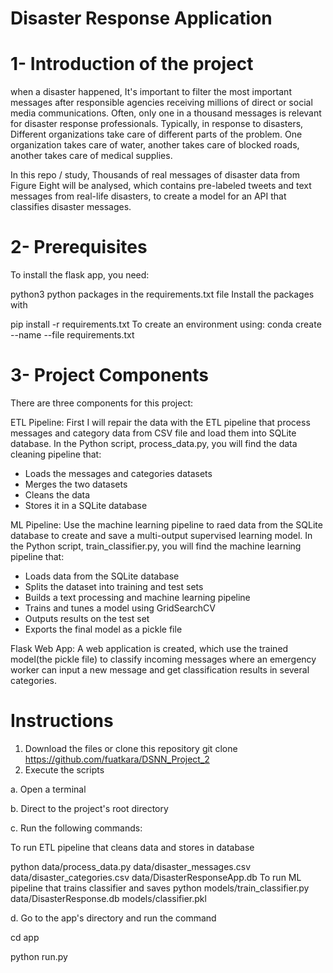 # Disaster Response Application
 

# 1- Introduction of the project
when a disaster happened, It's important to filter the most important messages after responsible agencies receiving millions of direct or social media communications. Often, only one in a thousand messages is relevant for disaster response professionals. Typically, in response to disasters, Different organizations take care of different parts of the problem. One organization takes care of water, another takes care of blocked roads, another takes care of medical supplies. 

In this repo / study, Thousands of real messages of disaster data from Figure Eight will be analysed, which contains pre-labeled tweets and text messages from real-life disasters, to create a model for an API that classifies disaster messages.

# 2- Prerequisites
To install the flask app, you need:

python3
python packages in the requirements.txt file
Install the packages with

pip install -r requirements.txt
To create an environment using: conda create --name --file requirements.txt

# 3- Project Components
There are three components for this project:

ETL Pipeline: First I will repair the data with the ETL pipeline that process messages and category data from CSV file and load them into SQLite database. In the Python script, process_data.py, you will find the data cleaning pipeline that:

* Loads the messages and categories datasets
* Merges the two datasets
* Cleans the data
* Stores it in a SQLite database

ML Pipeline: Use the machine learning pipeline to raed data from the SQLite database to create and save a multi-output supervised learning model. In the Python script, train_classifier.py, you will find the machine learning pipeline that:

* Loads data from the SQLite database
* Splits the dataset into training and test sets
* Builds a text processing and machine learning pipeline
* Trains and tunes a model using GridSearchCV
* Outputs results on the test set
* Exports the final model as a pickle file

Flask Web App: A web application is created, which use the trained model(the pickle file) to classify incoming messages where an emergency worker can input a new message and get classification results in several categories.


# Instructions
1. Download the files or clone this repository
git clone https://github.com/fuatkara/DSNN_Project_2
2. Execute the scripts

a. Open a terminal

b. Direct to the project's root directory

c. Run the following commands:

To run ETL pipeline that cleans data and stores in database

python data/process_data.py data/disaster_messages.csv data/disaster_categories.csv data/DisasterResponseApp.db
To run ML pipeline that trains classifier and saves
python models/train_classifier.py data/DisasterResponse.db models/classifier.pkl

d. Go to the app's directory and run the command

cd app

python run.py
